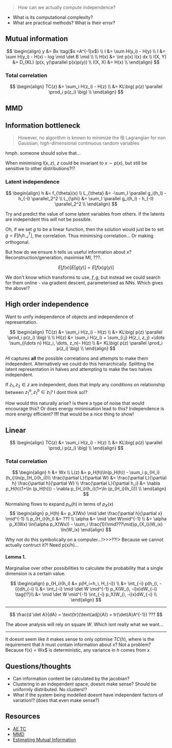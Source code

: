 > How can we actually compute independence?

- What is its computational complexity?
- What are practical methods? What is their error?

## Mutual information



$$
\begin{align}
y &= Bx \tag{$s =A^{-1}x$} \\
I &= \sum H(y_i) - H(y) \\
I &= \sum H(y_i) - H(x) - log \mid \det B \mid \\
\\
H(x) &= \int p(x) I(x) dx \\
I(X, Y) &= D_{KL} (p(x, y)\parallel p(x)p(y)) \\
I(X, X) &= H(x) \\
\end{align}
$$


### Total correlation

$$
\begin{align}
TC(z) &= \sum_i H(z_i) - H(z) \\
&= KL\big( p(z) \parallel \prod_i p(z_i) \big) \\
\end{align}
$$



## MMD



## Information bottleneck

> However, no algorithm is known to minimize the IB Lagrangian for non Gaussian, high-dimensional continuous random variables

hmph. someone should solve that...

When minimising $I(x, z)$, $z$ could be invariant to $x\sim p(x)$, but still be sensitive to other distributions?!?




### Latent independence

$$
\begin{align}
h &= f_{\theta}(x) \\
L_{\theta} &= -\sum_I \parallel g_i(h_I) - h_{-I} \parallel_2^2 \\
L_{\phi} &= \sum_I \parallel g_i(h_I) - h_{-I} \parallel_2^2 \\
\end{align}
$$

Try and predict the value of some latent variables from others. If the latents are independent this will not be possible.

Oh, if we set $g$ to be a linear function, then the solution would just be to set $g  = E[h_Ih_{-I}^T]$, the correlation. Thus minimising correlation... Or making orthogonal.

But how do we ensure $h$ tells us useful information about $x$? Reconstruction/generation, maximise MI, ???.

$$
E[f(x)]E[g(y)] = E[f(x)g(y)]
$$

We don't know which transforms to use, $f, g$, but instead we could search for them online - via gradient descent, parameterised as NNs. Which gives the above!?

## High order independence

Want to unify independence of objects and independence of representation.

$$
\begin{align}
TC(z) &= \sum_i H(z_i) - H(z) \\
&= KL\big( p(z) \parallel \prod_i p(z_i) \big) \\
\\
HI(z) &= \sum_i H(z_i) + \sum_{i,j} H(z_i, z_j) +\dots \sum_{i\dots n} H(z_i, \dots, z_n)- H(z) \\
&= KL\big( p(z) \parallel \prod_i p(z_i) \big) \\
\end{align}
$$

$HI$ captures __all__ the possible correlations and attempts to make them independent.
Alternatively we could do this heirarchically. Splitting the latent representation in halves and attempting to make the two halves independent.

If $z_1, z_2 \in z$ are independent, does that imply any conditions on relationship between $z_1^a, z_1^b \in z_1$? I dont think so!?

How would this naturally arise? Is there a type of noise that would encourage this? Or does energy minimisation lead to this? Independence is more energy efficient? __!!!__ that would be a nice thing to show!

## Linear


$$
\begin{align}
TC(z) &= \sum_i H(z_i) - H(z) \\
&= KL\big( p(z) \parallel \prod_i p(z_i) \big) \\
\end{align}
$$

### Total correlation

$$
\begin{align}
h &= Wx \\
L(z) &=  p_H(h)\ln(p_H(h)) - \sum_i p_{H_i}(h_i)\ln(p_{H_i}(h_i))\\
\frac{\partial L}{\partial W} &= \frac{\partial L}{\partial h} \frac{\partial h}{\partial W}  \\
\frac{\partial L}{\partial h_i} &=  \nabla p_H(h)(1+\ln (p_H(h))) - \nabla p_{H_i}(h_i)(1+\ln (p_{H_i}(h_i))) \\
\end{align}
$$


Normalsing flows to expand $p_H(h)$ in terms of $p_X(x)$
$$
\begin{align}
p_H(h) &= p_X(Wx) \mid \det \frac{\partial h}{\partial x} \mid^{-1} \\
p_{H_i}(h_i) &= ??? \\
\alpha &= \mid \det W\mid^{-1} \\
&= \alpha p_X(Wx) \ln(\alpha p_X(Wx)) - \sum_i \frac{1}{\mid???\mid}p_{X_i}(W_ix) \ln(W_ix)
\end{align}
$$

Why not do this symbolically on a computer...!>>>??!> Because we cannot actually contruct it?! Need p(x/h)...

#### Lemma 1.

Marginalise over other possibilities to calculate the probability that a single dimension is a certain value.

$$
\begin{align}
p_{H_i}(h_i) &= p(H_i=h_i, H_{-i}) \\
&= \int_{-i} p(h_{i, -i})dh_{-i} \\
&=  \int_{-i} \mid \det W \mid^{-1} p_X(W_{i, -i}x)dW_{-i} \tag{!?}\\
&=  \mid \det W \mid^{-1} \int_{-i}  p_X(W_{i, -i}x)dW_{-i} \\
\end{align}
$$

***

$$
\frac{d \det A}{dA} = \text{tr}(\text{adj}(A))
= tr(\det(A)A^{-1}) ???
$$

The above analysis will rely on square $W$. Which isnt really what we want...


***

It doesnt seem like it makes sense to only optimise $TC(h)$, where is the requirement that $h$ must contain information about $x$? Not a problem?
Because f(x) = Wx$ is deterministic, any variance in $h$ comes from $x$.

## Questions/thoughts

- Can information content be calculated by the jacobian?
- Clustering in an independent space, doesnt make sense? Should be uniformly distributed. No clusters!?
- What if the system being modelled doesnt have independent factors of variation!? (does that even make sense?)

## Resources

- [AE TC](https://arxiv.org/abs/1802.05822)
- [MMD](http://www.jmlr.org/papers/volume13/gretton12a/gretton12a.pdf)
- [Estimating Mutual Information](https://arxiv.org/pdf/cond-mat/0305641.pdf)
